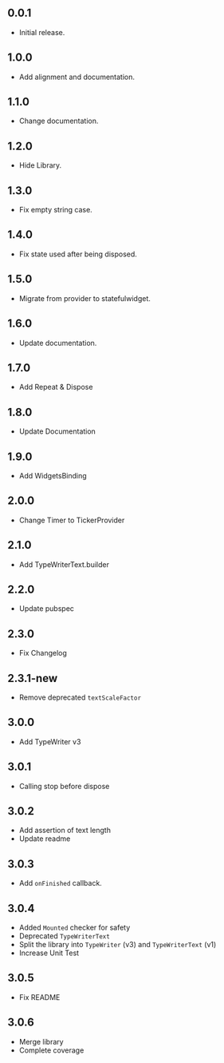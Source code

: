## 0.0.1

- Initial release.

## 1.0.0

- Add alignment and documentation.

## 1.1.0

- Change documentation.

## 1.2.0

- Hide Library.

## 1.3.0

- Fix empty string case.

## 1.4.0

- Fix state used after being disposed.

## 1.5.0

- Migrate from provider to statefulwidget.

## 1.6.0

- Update documentation.

## 1.7.0

- Add Repeat & Dispose

## 1.8.0

- Update Documentation

## 1.9.0

- Add WidgetsBinding

## 2.0.0

- Change Timer to TickerProvider

## 2.1.0

- Add TypeWriterText.builder

## 2.2.0

- Update pubspec

## 2.3.0

- Fix Changelog

## 2.3.1-new

- Remove deprecated `textScaleFactor`

## 3.0.0

- Add TypeWriter v3

## 3.0.1

- Calling stop before dispose

## 3.0.2

- Add assertion of text length
- Update readme

## 3.0.3

- Add `onFinished` callback.

## 3.0.4

- Added `Mounted` checker for safety
- Deprecated `TypeWriterText`
- Split the library into `TypeWriter` (v3) and `TypeWriterText` (v1)
- Increase Unit Test

## 3.0.5

- Fix README

## 3.0.6

- Merge library
- Complete coverage